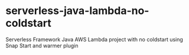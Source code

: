 # serverless-java-lambda-no-coldstart
Serverless Framework Java AWS Lambda project with no coldstart using Snap Start and warmer plugin
